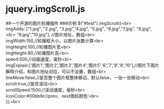 # jquery.imgScroll.js
##一个开源的图片轮播插件
###示例
$("#test").imgScroll({\<br>  
      imgAdds: ["1.jpg", "2.jpg", "3.jpg","4.jpg", "5.jpg", "6.jpg","7.jpg", "8.jpg",\<br>   "9.jpg","10.jpg"], //图片地址，数组\<br>  
      imgWidth:150,//轮播框大小，以图片张数计算\<br>  
			imgHeight:100,//轮播图片宽\<br>  
			imgHeight:80,//轮播图片高\<br>  
			speed:500,//动画速度，毫秒\<br>  
			imgExplain:['图片1','图片2','图片3','图片4','图片5','6','7','8','9','10'],//图片下图片解释介绍，和图片地址对应，可以不设置，数组\<br>  
			lineMove:false,//是否整个图片框整体移动，默认false，一张一张移动\<br>  
			scroll:true,//是否滚动\<br>  
			scrollSpeed:1500,//滚动速度，毫秒\<br>  
			iconColor:#00bb9c//prev、next图标颜色‘\<br>  
	});\<br>  
